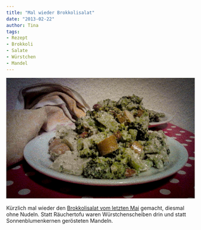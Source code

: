 ```yaml
---
title: "Mal wieder Brokkolisalat"
date: "2013-02-22" 
author: Tina
tags:
- Rezept
- Brokkoli
- Salate
- Würstchen
- Mandel
---
```


![Camera 360](images/brokkolisalat_wiener.jpg)

Kürzlich mal wieder den [Brokkolisalat vom letzten Mai](/posts/2012/05/brokkoli-nudelsalat/ "Brokkoli-Nudelsalat") gemacht, diesmal ohne Nudeln. Statt Räuchertofu waren Würstchenscheiben drin und statt Sonnenblumenkernen gerösteten Mandeln.
